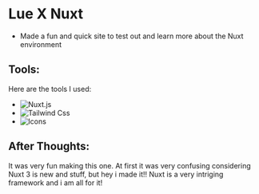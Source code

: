 # Lue X Nuxt
- Made a fun and quick site to test out and learn more about the Nuxt environment

## Tools:
Here are the tools I used:
- ![Nuxt.js](https://nuxt.com)
- ![Tailwind Css](https://tailwindcss.com/)
- ![Icons](https://github.com/nuxt-modules/icon)

## After Thoughts:
It was very fun making this one. At first it was very confusing considering Nuxt 3 is new and stuff, but hey i made it!! 
Nuxt is a very intriging framework and i am all for it!
